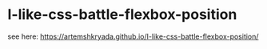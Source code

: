 # I-like-css-battle-flexbox-position
 see here: https://artemshkryada.github.io/I-like-css-battle-flexbox-position/

